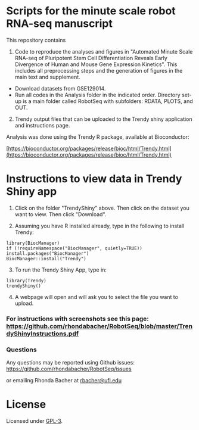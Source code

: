 # Scripts for the minute scale robot RNA-seq manuscript


This repository contains 

1. Code to reproduce the analyses and figures in "Automated Minute Scale RNA-seq of Pluripotent Stem Cell Differentiation Reveals Early Divergence of Human and Mouse Gene Expression Kinetics". This includes all preprocessing steps and the generation of figures in the main text and supplement. 

  * Download datasets from GSE129014.
  * Run all codes in the Analysis folder in the indicated order. Directory set-up is a main folder called RobotSeq with subfolders: RDATA, PLOTS, and OUT.
  
2. Trendy output files that can be uploaded to the Trendy shiny application and instructions page.

Analysis was done using the Trendy R package, available at Bioconductor:

[https://bioconductor.org/packages/release/bioc/html/Trendy.html](https://bioconductor.org/packages/release/bioc/html/Trendy.html)


# Instructions to view data in Trendy Shiny app


1. Click on the folder "TrendyShiny" above. Then click on the dataset you want to view. Then click "Download".

2. Assuming you have R installed already, type in the following to install Trendy:

```
library(BiocManager)
if (!requireNamespace("BiocManager", quietly=TRUE))
install.packages("BiocManager")
BiocManager::install("Trendy")
```

3. To run the Trendy Shiny App, type in:

```
library(Trendy)
trendyShiny()
```

4. A webpage will open and will ask you to select the file you want to upload. 


### For instructions with screenshots see this page: https://github.com/rhondabacher/RobotSeq/blob/master/TrendyShinyInstructions.pdf



### Questions

Any questions may be reported using Github issues: https://github.com/rhondabacher/RobotSeq/issues

or emailing Rhonda Bacher at rbacher@ufl.edu

# License

Licensed under [GPL-3](https://github.com/rhondabacher/RobotSeq/blob/master/LICENSE.md).
